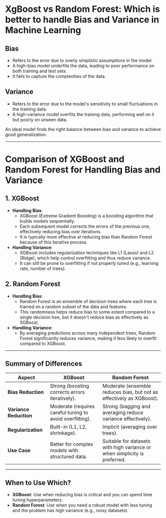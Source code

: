 # XgBoost vs Random Forest: Which is better to handle Bias and Variance in Machine Learning

## **Bias**
- Refers to the error due to overly simplistic assumptions in the model.
- A high-bias model underfits the data, leading to poor performance on both training and test sets. 
- It fails to capture the complexities of the data.

## **Variance**
- Refers to the error due to the model's sensitivity to small fluctuations in the training data.
- A high-variance model overfits the training data, performing well on it but poorly on unseen data.

An ideal model finds the right balance between bias and variance to achieve good generalization.

---

# Comparison of XGBoost and Random Forest for Handling Bias and Variance

## **1. XGBoost**
- **Handling Bias**:
  - XGBoost (Extreme Gradient Boosting) is a boosting algorithm that builds models sequentially.
  - Each subsequent model corrects the errors of the previous one, effectively reducing bias over iterations.
  - It is typically more effective at reducing bias than Random Forest because of this iterative process.
- **Handling Variance**:
  - XGBoost includes regularization techniques like L1 (Lasso) and L2 (Ridge), which help control overfitting and thus reduce variance.
  - It can still be prone to overfitting if not properly tuned (e.g., learning rate, number of trees).

## **2. Random Forest**
- **Handling Bias**:
  - Random Forest is an ensemble of decision trees where each tree is trained on a random subset of the data and features.
  - This randomness helps reduce bias to some extent compared to a single decision tree, but it doesn't reduce bias as effectively as XGBoost.
- **Handling Variance**:
  - By averaging predictions across many independent trees, Random Forest significantly reduces variance, making it less likely to overfit compared to XGBoost.

---

## **Summary of Differences**

| Aspect               | XGBoost                                 | Random Forest                          |
|----------------------|-----------------------------------------|----------------------------------------|
| **Bias Reduction**   | Strong (boosting corrects errors iteratively). | Moderate (ensemble reduces bias, but not as effectively as XGBoost). |
| **Variance Reduction** | Moderate (requires careful tuning to avoid overfitting). | Strong (bagging and averaging reduce variance effectively). |
| **Regularization**   | Built-in (L1, L2, shrinkage).          | Implicit (averaging over trees).      |
| **Use Case**         | Better for complex models with structured data. | Suitable for datasets with high variance or when simplicity is preferred. |

---

## **When to Use Which?**
- **XGBoost**: Use when reducing bias is critical and you can spend time tuning hyperparameters.
- **Random Forest**: Use when you need a robust model with less tuning and the problem has high variance (e.g., noisy datasets).
